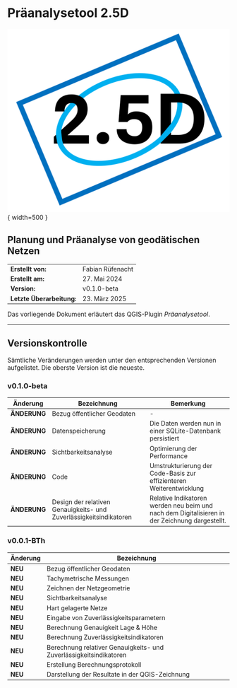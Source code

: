 # Präanalysetool 2.5D

![Icon](./imgs/icon.png){ width=500 }

## Planung und Präanalyse von geodätischen Netzen

| | |
|---|---|
| **Erstellt von:** | Fabian Rüfenacht |
| **Erstellt am:** | 27. Mai 2024 |
| **Version:** | v0.1.0-beta |
| **Letzte Überarbeitung:** | 23. März 2025 |

Das vorliegende Dokument erläutert das QGIS-Plugin _Präanalysetool_.

---

## Versionskontrolle

Sämtliche Veränderungen werden unter den entsprechenden Versionen aufgelistet. Die oberste Version ist die neueste.

### v0.1.0-beta

| Änderung | Bezeichnung | Bemerkung |
|---|---|---|
| **ÄNDERUNG** | Bezug öffentlicher Geodaten | - |
| **ÄNDERUNG** | Datenspeicherung | Die Daten werden nun in einer SQLite-Datenbank persistiert |
| **ÄNDERUNG** | Sichtbarkeitsanalyse | Optimierung der Performance |
| **ÄNDERUNG** | Code | Umstrukturierung der Code-Basis zur effizienteren Weiterentwicklung |
| **ÄNDERUNG** | Design der relativen Genauigkeits- und Zuverlässigkeitsindikatoren | Relative Indikatoren werden neu beim und nach dem Digitalisieren in der Zeichnung dargestellt. |

### v0.0.1-BTh

| Änderung | Bezeichnung |
|---|---|
| **NEU** | Bezug öffentlicher Geodaten |
| **NEU** | Tachymetrische Messungen |
| **NEU** | Zeichnen der Netzgeometrie |
| **NEU** | Sichtbarkeitsanalyse |
| **NEU** | Hart gelagerte Netze |
| **NEU** | Eingabe von Zuverlässigkeitsparametern |
| **NEU** | Berechnung Genauigkeit Lage & Höhe |
| **NEU** | Berechnung Zuverlässigkeitsindikatoren |
| **NEU** | Berechnung relativer Genauigkeits- und Zuverlässigkeitsindikatoren |
| **NEU** | Erstellung Berechnungsprotokoll |
| **NEU** | Darstellung der Resultate in der QGIS-Zeichnung |
